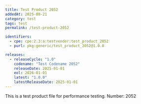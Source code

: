 ```yaml
---
title: Test Product 2052
addedAt: 2025-08-21
category: test
tags: test
permalink: /test-product-2052

identifiers:
  - cpe: cpe:2.3:a:testvendor:test_product_2052
  - purl: pkg:generic/test_product_2052@1.0.0

releases:
  - releaseCycle: "1.0"
    codename: "Test Codename 2052"
    releaseDate: 2025-01-01
    eol: 2026-01-01
    latest: "1.0.0"
    latestReleaseDate: 2025-01-01
---
```


This is a test product file for performance testing. Number: 2052
